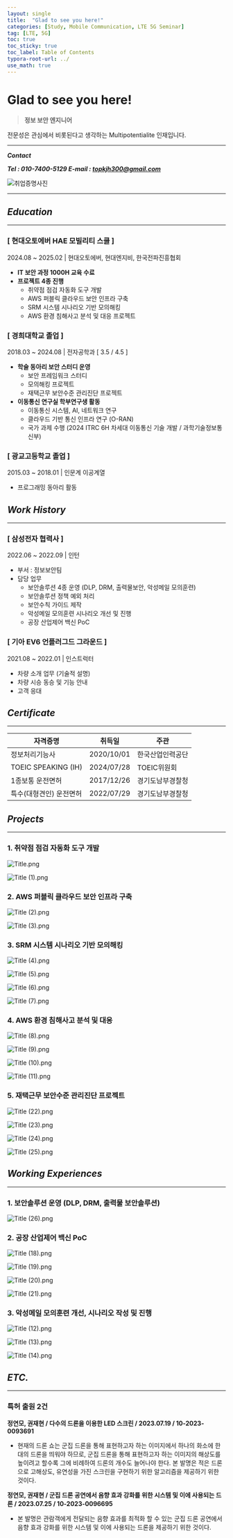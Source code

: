 ```yaml
---
layout: single
title:  "Glad to see you here!"
categories: [Study, Mobile Communication, LTE 5G Seminar]
tag: [LTE, 5G]
toc: true
toc_sticky: true
toc_label: Table of Contents
typora-root-url: ../
use_math: true
---
```

 
# Glad to see you here!

> **정보 보안 엔지니어**

전문성은 관심에서 비롯된다고 생각하는 Multipotentialite 인재입니다.
> 

---

***Contact***

***Tel : 010-7400-5129
E-mail : topkjh300@gmail.com***

![취업증명사진](/images/2025-03-03-About_me/취업증명사진.jpg)

---

## *Education*

---

### [ 현대오토에버 HAE 모빌리티 스쿨 ]

2024.08 ~ 2025.02  |  현대오토에버, 현대엔지비, 한국전파진흥협회

- **IT 보안 과정 1000H 교육 수료**
- **프로젝트 4종 진행**
    - 취약점 점검 자동화 도구 개발
    - AWS 퍼블릭 클라우드 보안 인프라 구축
    - SRM 시스템 시나리오 기반 모의해킹
    - AWS 환경 침해사고 분석 및 대응 프로젝트

### [ 경희대학교 졸업 ]

2018.03 ~ 2024.08  |  전자공학과 [ 3.5  / 4.5 ] 

- **학술 동아리 보안 스터디 운영**
    - 보안 프레임워크 스터디
    - 모의해킹 프로젝트
    - 재택근무 보안수준 관리진단 프로젝트
- **이동통신 연구실 학부연구생 활동**
    - 이동통신 시스템, AI, 네트워크 연구
    - 클라우드 기반 통신 인프라 연구 (O-RAN)
    - 국가 과제 수행 (2024 ITRC 6H 차세대 이동통신 기술 개발 / 과학기술정보통신부)

### **[ 광교고등학교 졸업 ]**

2015.03 ~ 2018.01  |  인문계 이공계열

- 프로그래밍 동아리 활동

## *Work History*

---

### [ 삼성전자 협력사 ]

2022.06 ~ 2022.09  |  인턴

- 부서 : 정보보안팀
- 담당 업무
    - 보안솔루션 4종 운영 (DLP, DRM, 출력물보안, 악성메일 모의훈련)
    - 보안솔루션 정책 예외 처리
    - 보안수칙 가이드 제작
    - 악성메일 모의훈련 시나리오 개선 및 진행
    - 공장 산업제어 백신 PoC

### [ 기아 EV6 언플러그드 그라운드 ]

2021.08 ~ 2022.01  |  인스트럭터

- 차량 소개 업무 (기술적 설명)
- 차량 시승 동승 및 기능 안내
- 고객 응대

## *Certificate*

---

| **자격증명** | **취득일** | **주관** |
| --- | --- | --- |
| 정보처리기능사 | 2020/10/01 | 한국산업인력공단 |
| TOEIC SPEAKING (IH) | 2024/07/28 | TOEIC위원회 |
| 1종보통 운전면허 | 2017/12/26 | 경기도남부경찰청 |
| 특수(대형견인) 운전면허 | 2022/07/29 | 경기도남부경찰청 |

## *Projects*

---

### 1. 취약점 점검 자동화 도구 개발

![Title.png](Glad%20to%20see%20you%20here!%201a909c9d190780228eb7f7afac7d22ec/Title.png)

![Title (1).png](Glad%20to%20see%20you%20here!%201a909c9d190780228eb7f7afac7d22ec/Title_(1).png)

### 2. AWS 퍼블릭 클라우드 보안 인프라 구축

![Title (2).png](Glad%20to%20see%20you%20here!%201a909c9d190780228eb7f7afac7d22ec/Title_(2).png)

![Title (3).png](Glad%20to%20see%20you%20here!%201a909c9d190780228eb7f7afac7d22ec/Title_(3).png)

### 3. SRM 시스템 시나리오 기반 모의해킹

![Title (4).png](Glad%20to%20see%20you%20here!%201a909c9d190780228eb7f7afac7d22ec/Title_(4).png)

![Title (5).png](Glad%20to%20see%20you%20here!%201a909c9d190780228eb7f7afac7d22ec/Title_(5).png)

![Title (6).png](Glad%20to%20see%20you%20here!%201a909c9d190780228eb7f7afac7d22ec/Title_(6).png)

![Title (7).png](Glad%20to%20see%20you%20here!%201a909c9d190780228eb7f7afac7d22ec/Title_(7).png)

### 4. AWS 환경 침해사고 분석 및 대응

![Title (8).png](Glad%20to%20see%20you%20here!%201a909c9d190780228eb7f7afac7d22ec/Title_(8).png)

![Title (9).png](Glad%20to%20see%20you%20here!%201a909c9d190780228eb7f7afac7d22ec/Title_(9).png)

![Title (10).png](Glad%20to%20see%20you%20here!%201a909c9d190780228eb7f7afac7d22ec/Title_(10).png)

![Title (11).png](Glad%20to%20see%20you%20here!%201a909c9d190780228eb7f7afac7d22ec/Title_(11).png)

### 5. 재택근무 보안수준 관리진단 프로젝트

![Title (22).png](Glad%20to%20see%20you%20here!%201a909c9d190780228eb7f7afac7d22ec/Title_(22).png)

![Title (23).png](Glad%20to%20see%20you%20here!%201a909c9d190780228eb7f7afac7d22ec/Title_(23).png)

![Title (24).png](Glad%20to%20see%20you%20here!%201a909c9d190780228eb7f7afac7d22ec/Title_(24).png)

![Title (25).png](Glad%20to%20see%20you%20here!%201a909c9d190780228eb7f7afac7d22ec/Title_(25).png)

## *Working Experiences*

---

### 1. 보안솔루션 운영 (DLP, DRM, 출력물 보안솔루션)

![Title (26).png](Glad%20to%20see%20you%20here!%201a909c9d190780228eb7f7afac7d22ec/Title_(26).png)

### 2. 공장 산업제어 백신 PoC

![Title (18).png](Glad%20to%20see%20you%20here!%201a909c9d190780228eb7f7afac7d22ec/Title_(18).png)

![Title (19).png](Glad%20to%20see%20you%20here!%201a909c9d190780228eb7f7afac7d22ec/Title_(19).png)

![Title (20).png](Glad%20to%20see%20you%20here!%201a909c9d190780228eb7f7afac7d22ec/Title_(20).png)

![Title (21).png](Glad%20to%20see%20you%20here!%201a909c9d190780228eb7f7afac7d22ec/Title_(21).png)

### 3. 악성메일 모의훈련 개선, 시나리오 작성 및 진행

![Title (12).png](Glad%20to%20see%20you%20here!%201a909c9d190780228eb7f7afac7d22ec/Title_(12).png)

![Title (13).png](Glad%20to%20see%20you%20here!%201a909c9d190780228eb7f7afac7d22ec/Title_(13).png)

![Title (14).png](Glad%20to%20see%20you%20here!%201a909c9d190780228eb7f7afac7d22ec/Title_(14).png)

## *ETC.*

---

### 특허 출원 2건

**정연모, 권재현 / 다수의 드론을 이용한 LED 스크린 / 2023.07.19 / 10-2023-0093691**

- 현재의 드론 쇼는 군집 드론을 통해 표현하고자 하는 이미지에서 하나의 화소에 한 대의 드론을 띄워야 하므로, 군집 드론을 통해 표현하고자 하는 이미지의 해상도를 높이려고 할수록 그에 비례하여 드론의 개수도 늘어나야 한다. 본 발명은 적은 드론으로 고해상도, 유연성을 가진 스크린을 구현하기 위한 알고리즘을 제공하기 위한 것이다.

**정연모, 권재현 / 군집 드론 공연에서 음향 효과 강화를 위한 시스템 및 이에 사용되는 드론 / 2023.07.25 / 10-2023-0096695**

- 본 발명은 관람객에게 전달되는 음향 효과를 최적화 할 수 있는 군집 드론 공연에서 음향 효과 강화를 위한 시스템 및 이에 사용되는 드론을 제공하기 위한 것이다.
